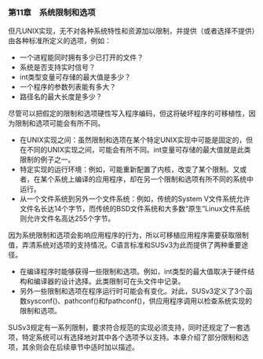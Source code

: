 ### 第11章　系统限制和选项

但凡UNIX实现，无不对各种系统特性和资源加以限制，并提供（或者选择不提供）由各种标准所定义的选项，例如：

+ 一个进程能同时拥有多少已打开的文件？
+ 系统是否支持实时信号？
+ int类型变量可存储的最大值是多少？
+ 一个程序的参数列表能有多大？
+ 路径名的最大长度是多少？

尽管可以把假定的限制和选项硬性写入程序编码，但这将破坏程序的可移植性，因为限制和选项可能会有所不同。

+ 在UNIX实现之间：虽然限制和选项在某个特定UNIX实现中可能是固定的，但在不同的UNIX实现之间，可能会有所不同。int变量可存储的最大值就是此类限制的例子之一。
+ 特定实现的运行环境：例如，可能重新配置了内核，改变了某个限制。又或者，在某个系统上编译的应用程序，却在另一个限制和选项有所不同的系统中运行。
+ 从一个文件系统到另外一个文件系统：例如，传统的System V文件系统允许文件名长达14个字节，而传统的BSD文件系统和大多数“原生”Linux文件系统则允许文件名高达255个字节。

因为系统限制和选项会影响应用程序的行为，所以可移植应用程序需要获取限制值，弄清系统对选项的支持情况。C语言标准和SUSv3为此而提供了两种重要途径。

+ 在编译程序时能够获得一些限制和选项。例如，int类型的最大值取决于硬件结构和编译器的设计选择。此类限制可在头文件中记录。
+ 另外一些限制和选项在程序运行时可能会有变化。对此，SUSv3定义了3个函数sysconf()、pathconf()和fpathconf()，供应用程序调用以检查系统实现的限制和选项。

SUSv3规定有一系列限制，要求符合规范的实现必须支持，同时还规定了一套选项，特定系统可以有选择地对其中各个选项予以支持。本章介绍了部分限制和选项，其余则会在后续章节中适时加以描述。


